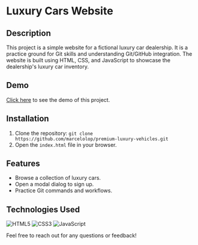 # Luxury Cars Website

## Description
This project is a simple website for a fictional luxury car dealership. It is a practice ground for Git skills and understanding Git/GitHub integration. The website is built using HTML, CSS, and JavaScript to showcase the dealership's luxury car inventory.

## Demo
[Click here](https://marcelolop.github.io/premium-luxury-vehicles/) to see the demo of this project.

## Installation
1. Clone the repository: `git clone https://github.com/marcelolop/premium-luxury-vehicles.git`
2. Open the `index.html` file in your browser.

## Features
- Browse a collection of luxury cars.
- Open a modal dialog to sign up.
- Practice Git commands and workflows.

## Technologies Used
![HTML5](https://img.shields.io/badge/html5-%23E34F26.svg?style=for-the-badge&logo=html5&logoColor=white)
![CSS3](https://img.shields.io/badge/css3-%231572B6.svg?style=for-the-badge&logo=css3&logoColor=white)
![JavaScript](https://img.shields.io/badge/javascript-%23323330.svg?style=for-the-badge&logo=javascript&logoColor=%23F7DF1E)

Feel free to reach out for any questions or feedback!
